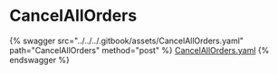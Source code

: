 # CancelAllOrders

{% swagger src="../../../.gitbook/assets/CancelAllOrders.yaml" path="CancelAllOrders" method="post" %}
[CancelAllOrders.yaml](../../../.gitbook/assets/CancelAllOrders.yaml)
{% endswagger %}
